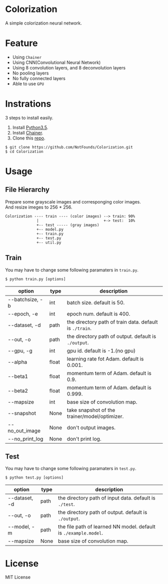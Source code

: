 # Colorization
A simple colorization neural network.

# Feature
+ Using `Chainer`
+ Using CNN(Convolutional Neural Network)
+ Using 8 convolution layers, and 8 deconvolution layers
+ No pooling layers
+ No fully connected layers
+ Able to use `GPU`

# Instrations
3 steps to install easily.

1. Install [Python3.5](https://www.python.org/).
2. Install [Chainer](https://chainer.org/).
3. Clone this [repo](https://github.com/NotFounds/Colorization).

```
$ git clone https://github.com/NotFounds/Colorization.git
$ cd Colorization
```

# Usage
## File Hierarchy
Prepare some grayscale images and corresponging color images.  
And resize imeges to 256 * 256.
```
Colorization ---- train ---- (color images) --> train: 90%
              |                             +-> test:  10% 
              +-- test ----- (gray images)
              +-- model.py
              +-- train.py
              +-- test.py
              +-- util.py
```

## Train
You may have to change some following paramaters in `train.py`.
```
$ python train.py [options]
```
| option            | type  | description                                            |
| ----------------- | ----- | ------------------------------------------------------ |
| --batchsize, -b   | int   | batch size. default is 50.                             |
| --epoch, -e       | int   | epoch num. default is 400.                             |
| --dataset, -d     | path  | the directory path of train data. default is `./train`.|
| --out, -o         | path  | the directory path of output. default is `./output`.   |
| --gpu, -g         | int   | gpu id. default is -1.(no gpu)                         |
| --alpha           | float | learning rate fot Adam. default is 0.001.              |
| --beta1           | float | momentum term of Adam. default is 0.9.                 |
| --beta2           | float | momentum term of Adam. default is 0.999.               |
| --mapsize         | int   | base size of convolution map.                          |
| --snapshot        | None  | take snapshot of the trainer/model/optimizer.          |
| --no_out_image    | None  | don't output images.                                   |
| --no_print_log    | None  | don't print log.                                       |

## Test
You may have to change some following paramaters in `test.py`.
```
$ python test.py [options]
```
| option            | type  | description                                                      |
| ----------------- | ----- | ---------------------------------------------------------------- |
| --dataset, -d     | path  | the directory path of input data. default is `./test`.           |
| --out, -o         | path  | the directory path of output. default is `./output`.             |
| --model, -m       | path  | the file path of learned NN model. default is `./example.model`. |
| --mapsize         | None  | base size of convolution map.                                    |

# License
MIT License
